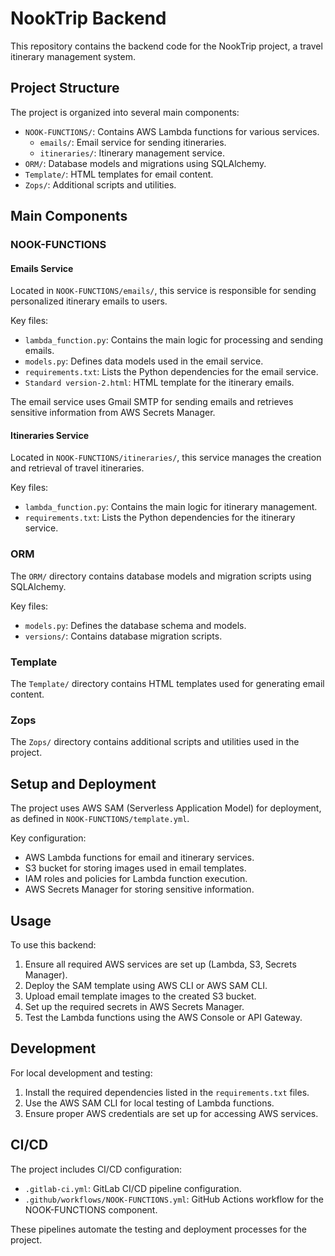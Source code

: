 # NookTrip Backend

This repository contains the backend code for the NookTrip project, a travel itinerary management system.

## Project Structure

The project is organized into several main components:

- `NOOK-FUNCTIONS/`: Contains AWS Lambda functions for various services.
  - `emails/`: Email service for sending itineraries.
  - `itineraries/`: Itinerary management service.
- `ORM/`: Database models and migrations using SQLAlchemy.
- `Template/`: HTML templates for email content.
- `Zops/`: Additional scripts and utilities.

## Main Components

### NOOK-FUNCTIONS

#### Emails Service

Located in `NOOK-FUNCTIONS/emails/`, this service is responsible for sending personalized itinerary emails to users.

Key files:
- `lambda_function.py`: Contains the main logic for processing and sending emails.
- `models.py`: Defines data models used in the email service.
- `requirements.txt`: Lists the Python dependencies for the email service.
- `Standard version-2.html`: HTML template for the itinerary emails.

The email service uses Gmail SMTP for sending emails and retrieves sensitive information from AWS Secrets Manager.

#### Itineraries Service

Located in `NOOK-FUNCTIONS/itineraries/`, this service manages the creation and retrieval of travel itineraries.

Key files:
- `lambda_function.py`: Contains the main logic for itinerary management.
- `requirements.txt`: Lists the Python dependencies for the itinerary service.

### ORM

The `ORM/` directory contains database models and migration scripts using SQLAlchemy.

Key files:
- `models.py`: Defines the database schema and models.
- `versions/`: Contains database migration scripts.

### Template

The `Template/` directory contains HTML templates used for generating email content.

### Zops

The `Zops/` directory contains additional scripts and utilities used in the project.

## Setup and Deployment

The project uses AWS SAM (Serverless Application Model) for deployment, as defined in `NOOK-FUNCTIONS/template.yml`.

Key configuration:
- AWS Lambda functions for email and itinerary services.
- S3 bucket for storing images used in email templates.
- IAM roles and policies for Lambda function execution.
- AWS Secrets Manager for storing sensitive information.

## Usage

To use this backend:

1. Ensure all required AWS services are set up (Lambda, S3, Secrets Manager).
2. Deploy the SAM template using AWS CLI or AWS SAM CLI.
3. Upload email template images to the created S3 bucket.
4. Set up the required secrets in AWS Secrets Manager.
5. Test the Lambda functions using the AWS Console or API Gateway.

## Development

For local development and testing:

1. Install the required dependencies listed in the `requirements.txt` files.
2. Use the AWS SAM CLI for local testing of Lambda functions.
3. Ensure proper AWS credentials are set up for accessing AWS services.

## CI/CD

The project includes CI/CD configuration:
- `.gitlab-ci.yml`: GitLab CI/CD pipeline configuration.
- `.github/workflows/NOOK-FUNCTIONS.yml`: GitHub Actions workflow for the NOOK-FUNCTIONS component.

These pipelines automate the testing and deployment processes for the project.